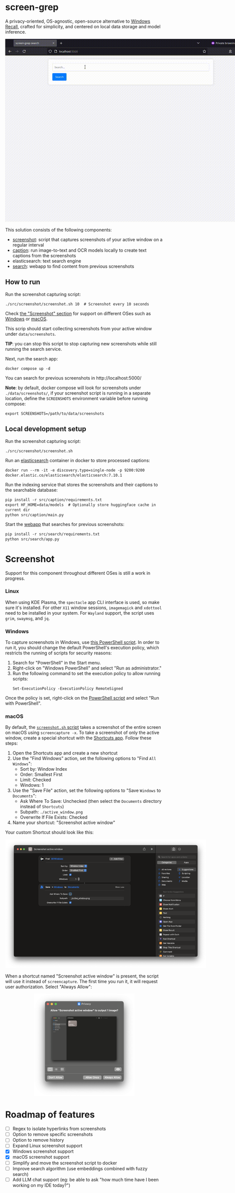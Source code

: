 # screen-grep

A privacy-oriented, OS-agnostic, open-source alternative
to [Windows Recall](https://support.microsoft.com/en-us/windows/retrace-your-steps-with-recall-aa03f8a0-a78b-4b3e-b0a1-2eb8ac48701c),
crafted for simplicity, and centered on local data storage and model inference.

<p align="center">
  <img src="assets/app.gif" style="max-width: 800px;" />
</p>

This solution consists of the following components:

* [screenshot](src/screenshot): script that captures screenshots of your active window on a regular interval
* [caption](src/caption): run image-to-text and OCR models locally to create text captions from the screenshots
* elasticsearch: text search engine
* [search](src/search): webapp to find content from previous screenshots

## How to run

Run the screenshot capturing script:

```shell
./src/screenshot/screenshot.sh 10  # Screenshot every 10 seconds
```

Check [the "Screenshot" section](#screenshot) for support on different OSes such as [Windows](#windows)
or [macOS](#macos).

This scrip should start collecting screenshots from your active window under `data/screenshots`.

**TIP**: you can stop this script to stop capturing new screenshots while still running the search service.

Next, run the search app:

```shell
docker compose up -d
```

You can search for previous screenshots in http://localhost:5000/

**Note**: by default, docker compose will look for screenshots under `./data/screenshots/`, if your screenshot script is
running in a separate location, define the `SCREENSHOTS` environment variable before running compose:

```shell
export SCREENSHOTS=/path/to/data/screenshots
```

## Local development setup

Run the screenshot capturing script:

```shell
./src/screenshot/screenshot.sh
```

Run an [elasticsearch](https://www.elastic.co/elasticsearch) container in docker to store processed captions:

```shell
docker run --rm -it -e discovery.type=single-node -p 9200:9200 docker.elastic.co/elasticsearch/elasticsearch:7.10.1
```

Run the indexing service that stores the screenshots and their captions to the searchable database:

```shell
pip install -r src/caption/requirements.txt
export HF_HOME=data/models  # Optionally store huggingface cache in current dir
python src/caption/main.py
```

Start the [webapp](http://127.0.0.1:5000) that searches for previous screenshots:

```shell
pip install -r src/search/requirements.txt
python src/search/app.py
```

# Screenshot

Support for this component throughout different OSes is still a work in progress. 

### Linux

When using KDE Plasma, the `spectacle` app CLI interface is used, so make sure it's installed.
For other `X11` window sessions, `imagemagick` and `xdottool` need to be installed in your system.
For `Wayland` support, the script uses `grim`, `swaymsg`, and `jq`.

### Windows

To capture screenshots in Windows, use [this PowerShell script](src/screenshot/screenshot.ps1). In order to run it, you
should change the default PowerShell's execution policy, which restricts the running of scripts for security reasons:

1. Search for "PowerShell" in the Start menu.
2. Right-click on "Windows PowerShell" and select "Run as administrator."
3. Run the following command to set the execution policy to allow running scripts:
    ```shell
    Set-ExecutionPolicy -ExecutionPolicy RemoteSigned
    ```

Once the policy is set, right-click on the [PowerShell script](src/screenshot/screenshot.ps1) and select
"Run with PowerShell".

### macOS

By default, the [`screenshot.sh` script](src/screenshot/screenshot.sh) takes a screenshot of the entire screen on macOS
using `screencapture -x`. To take a screenshot of only the active window, create a special shortcut with
the [Shortcuts app](https://support.apple.com/guide/shortcuts-mac/intro-to-shortcuts-apdf22b0444c/mac). Follow these
steps:

1. Open the Shortcuts app and create a new shortcut
2. Use the "Find Windows" action, set the following options to "Find `All Windows`":
    - Sort by: Window Index
    - Order: Smallest First
    - Limit: Checked
    - Windows: 1
3. Use the "Save File" action, set the following options to "Save `Windows` to `Documents`":
    - Ask Where To Save: Unchecked (then select the `Documents` directory instead of `Shortcuts`)
    - Subpath: `./active_window.png`
    - Overwrite If File Exists: Checked
4. Name your shortcut: "Screenshot active window"

Your custom Shortcut should look like this:

<p align="center">
  <img src="assets/macos_shortcuts.png" style="max-width: 640px;" />
</p>

When a shortcut named "Screenshot active window" is present, the script will use it instead of `screencapture`. The
first time you run it, it will request user authorization. Select "Always Allow":

<p align="center">
  <img src="assets/macos_allow.png" style="max-width: 320px;" />
</p>

# Roadmap of features

- [ ] Regex to isolate hyperlinks from screenshots
- [ ] Option to remove specific screenshots
- [ ] Option to remove history
- [ ] Expand Linux screenshot support
- [x] Windows screenshot support
- [x] macOS screenshot support
- [ ] Simplify and move the screenshot script to docker
- [ ] Improve search algorithm (use embeddings combined with fuzzy search)
- [ ] Add LLM chat support (eg: be able to ask "how much time have I been working on my IDE today?")
